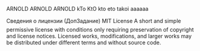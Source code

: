 ARNOLD ARNOLD ARNOLD kTo KtO kto eto takoi aaaaaa

Сведения о лицензии (ДопЗадание)
MIT License
A short and simple permissive license with conditions only requiring preservation of copyright and license notices. Licensed works, modifications, and larger works may be distributed under different terms and without source code.

